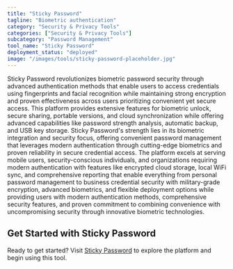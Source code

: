 ```yaml
---
title: "Sticky Password"
tagline: "Biometric authentication"
category: "Security & Privacy Tools"
categories: ["Security & Privacy Tools"]
subcategory: "Password Management"
tool_name: "Sticky Password"
deployment_status: "deployed"
image: "/images/tools/sticky-password-placeholder.jpg"
---
```

Sticky Password revolutionizes biometric password security through advanced authentication methods that enable users to access credentials using fingerprints and facial recognition while maintaining strong encryption and proven effectiveness across users prioritizing convenient yet secure access. This platform provides extensive features for biometric unlock, secure sharing, portable versions, and cloud synchronization while offering advanced capabilities like password strength analysis, automatic backup, and USB key storage. Sticky Password's strength lies in its biometric integration and security focus, offering convenient password management that leverages modern authentication through cutting-edge biometrics and proven reliability in secure credential access. The platform excels at serving mobile users, security-conscious individuals, and organizations requiring modern authentication with features like encrypted cloud storage, local WiFi sync, and comprehensive reporting that enable everything from personal password management to business credential security with military-grade encryption, advanced biometrics, and flexible deployment options while providing users with modern authentication methods, comprehensive security features, and proven commitment to combining convenience with uncompromising security through innovative biometric technologies.
## Get Started with Sticky Password

Ready to get started? Visit [Sticky Password](https://stickypassword.com) to explore the platform and begin using this tool.
